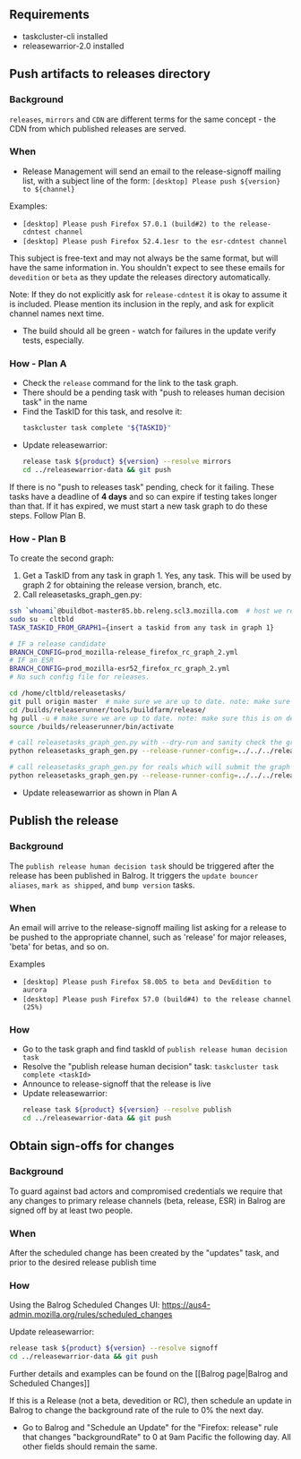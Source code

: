 ## Requirements

* taskcluster-cli installed
* releasewarrior-2.0 installed

## Push artifacts to releases directory

### Background

`releases`, `mirrors` and `CDN` are different terms for the same concept - the CDN from which published releases are served.

### When

* Release Management will send an email to the release-signoff mailing list, with a subject line of the form: `[desktop] Please push ${version} to ${channel}` 

Examples:
- `[desktop] Please push Firefox 57.0.1 (build#2) to the release-cdntest channel`
- `[desktop] Please push Firefox 52.4.1esr to the esr-cdntest channel`

This subject is free-text and may not always be the same format, but will have the same information in. You shouldn't expect to see these emails for `devedition` or `beta` as they update the releases directory automatically.

Note: If they do not explicitly ask for `release-cdntest` it is okay to assume it is included. Please mention its inclusion in the reply, and ask for explicit channel names next time.

* The build should all be green - watch for failures in the update verify tests, especially.

### How - Plan A

* Check the `release` command for the link to the task graph. 
* There should be a pending task with "push to releases human decision task" in the name
* Find the TaskID for this task, and resolve it:
    ```sh
    taskcluster task complete "${TASKID}"
    ```
* Update releasewarrior:
    ```sh
    release task ${product} ${version} --resolve mirrors
    cd ../releasewarrior-data && git push
    ```
If there is no "push to releases task" pending, check for it failing. These tasks have a deadline of **4 days** and so can expire if testing takes longer than that. If it has expired, we must start a new task graph to do these steps. Follow Plan B.

### How - Plan B

To create the second graph:

1. Get a TaskID from any task in graph 1. Yes, any task. This will be used by graph 2 for obtaining the release version, branch, etc.
2. Call releasetasks_graph_gen.py:
```bash
ssh `whoami`@buildbot-master85.bb.releng.scl3.mozilla.com  # host we release-runner and you generate/submit new release promotion graphs
sudo su - cltbld
TASK_TASKID_FROM_GRAPH1={insert a taskid from any task in graph 1}

# IF a release candidate
BRANCH_CONFIG=prod_mozilla-release_firefox_rc_graph_2.yml
# IF an ESR
BRANCH_CONFIG=prod_mozilla-esr52_firefox_rc_graph_2.yml
# No such config file for releases.

cd /home/cltbld/releasetasks/
git pull origin master  # make sure we are up to date. note: make sure this is on master and clean first
cd /builds/releaserunner/tools/buildfarm/release/
hg pull -u # make sure we are up to date. note: make sure this is on default and clean first
source /builds/releaserunner/bin/activate

# call releasetasks_graph_gen.py with --dry-run and sanity check the graph output that would be submitted
python releasetasks_graph_gen.py --release-runner-config=../../../release-runner.yml --branch-and-product-config="/home/cltbld/releasetasks/releasetasks/release_configs/${BRANCH_CONFIG}" --common-task-id=$TASK_TASKID_FROM_GRAPH1 --dry-run

# call releasetasks_graph_gen.py for reals which will submit the graph to Taskcluster
python releasetasks_graph_gen.py --release-runner-config=../../../release-runner.yml --branch-and-product-config="/home/cltbld/releasetasks/releasetasks/release_configs/${BRANCH_CONFIG}" --common-task-id=$TASK_TASKID_FROM_GRAPH1
```
* Update releasewarrior as shown in Plan A

## Publish the release

### Background

The `publish release human decision task` should be triggered after the release has been published in Balrog. It triggers the `update bouncer aliases`, `mark as shipped`, and `bump version` tasks.

### When

An email will arrive to the release-signoff mailing list asking for a release to be pushed to the appropriate channel, such as 'release' for major releases, 'beta' for betas, and so on.

Examples
- `[desktop] Please push Firefox 58.0b5 to beta and DevEdition to aurora`
- `[desktop] Please push Firefox 57.0 (build#4) to the release channel (25%)`

### How

* Go to the task graph and find taskId of `publish release human decision task`
* Resolve the "publish release human decision" task:
    `taskcluster task complete <taskId>`
* Announce to release-signoff that the release is live
* Update releasewarrior:
    ```sh
    release task ${product} ${version} --resolve publish
    cd ../releasewarrior-data && git push
    ```

## Obtain sign-offs for changes

### Background

To guard against bad actors and compromised credentials we require that any changes to primary release channels (beta, release, ESR) in Balrog are signed off by at least two people.

### When

After the scheduled change has been created by the "updates" task, and prior to the desired release publish time

### How

Using the Balrog Scheduled Changes UI: <https://aus4-admin.mozilla.org/rules/scheduled_changes>

Update releasewarrior:
```sh
release task ${product} ${version} --resolve signoff
cd ../releasewarrior-data && git push
```

Further details and examples can be found on the [[Balrog page|Balrog and Scheduled Changes]]

If this is a Release (not a beta, devedition or RC), then schedule an update in Balrog to change the background rate of the rule to 0% the next day.
* Go to Balrog and "Schedule an Update" for the "Firefox: release" rule that changes "backgroundRate" to 0 at 9am Pacific the following day. All other fields should remain the same.
